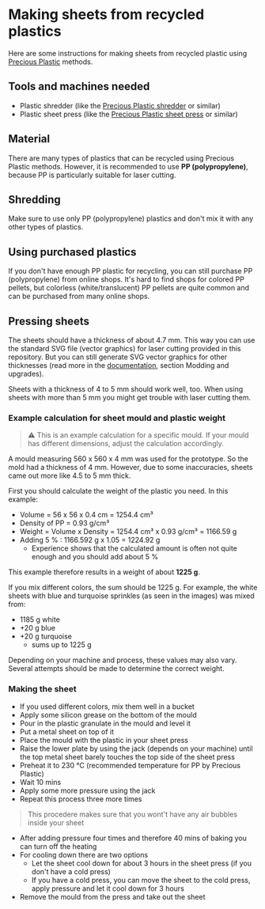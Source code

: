 # Making sheets from recycled plastics

Here are some instructions for making sheets from recycled plastic using [Precious Plastic](https://preciousplastic.com/) methods.

## Tools and machines needed

- Plastic shredder (like the [Precious Plastic shredder](https://community.preciousplastic.com/academy/build/shredderpro) or similar)
- Plastic sheet press (like the [Precious Plastic sheet press](https://community.preciousplastic.com/academy/build/sheetpress) or similar)

## Material

There are many types of plastics that can be recycled using Precious Plastic methods. However, it is recommended to use **PP (polypropylene)**, because PP is particularly suitable for laser cutting.

## Shredding

Make sure to use only PP (polypropylene) plastics and don't mix it with any other types of plastics.

## Using purchased plastics

If you don't have enough PP plastic for recycling, you can still purchase PP (polypropylene) from online shops. It's hard to find shops for colored PP pellets, but colorless (white/translucent) PP pellets are quite common and can be purchased from many online shops.

## Pressing sheets

The sheets should have a thickness of about 4.7 mm. This way you can use the standard SVG file (vector graphics) for laser cutting provided in this repository. But you can still generate SVG vector graphics for other thicknesses (read more in the [documentation](Introduction.md), section Modding and upgrades).

Sheets with a thickness of 4 to 5 mm should work well, too. When using sheets with more than 5 mm you might get trouble with laser cutting them.

### Example calculation for sheet mould and plastic weight

> :warning: This is an example calculation for a specific mould. If your mould has different dimensions, adjust the calculation accordingly.

A mould measuring 560 x 560 x 4 mm was used for the prototype. So the mold had a thickness of 4 mm.
However, due to some inaccuracies, sheets came out more like 4.5 to 5 mm thick.

First you should calculate the weight of the plastic you need. In this example:
- Volume = 56 x 56 x 0.4 cm =  1254.4 cm³
- Density of PP = 0.93 g/cm³
- Weight = Volume x Density = 1254.4 cm³ x 0.93 g/cm³ = 1166.59 g
- Adding 5 % : 1166.592 g x 1.05 = 1224.92 g
  - Experience shows that the calculated amount is often not quite enough and you should add about 5 %

This example therefore results in a weight of about **1225 g**.

If you mix different colors, the sum should be 1225 g. For example, the white sheets with blue and turquoise sprinkles (as seen in the images) was mixed from:
- 1185 g white
- +20 g blue
- +20 g turquoise
  - sums up to 1225 g
 
Depending on your machine and process, these values may also vary. Several attempts should be made to determine the correct weight.

### Making the sheet

- If you used different colors, mix them well in a bucket
- Apply some silicon grease on the bottom of the mould
- Pour in the plastic granulate in the mould and level it
- Put a metal sheet on top of it
- Place the mould with the plastic in your sheet press
- Raise the lower plate by using the jack (depends on your machine) until the top metal sheet barely touches the top side of the sheet press
- Preheat it to 230 °C (recommended temperature for PP by Precious Plastic)
- Wait 10 mins
- Apply some more pressure using the jack
- Repeat this process three more times
> This procedere makes sure that you wont't have any air bubbles inside your sheet
- After adding pressure four times and therefore 40 mins of baking you can turn off the heating
- For cooling down there are two options
  - Let the sheet cool down for about 3 hours in the sheet press (if you don't have a cold press)
  - If you have a cold press, you can move the sheet to the cold press, apply pressure and let it cool down for 3 hours
- Remove the mould from the press and take out the sheet





